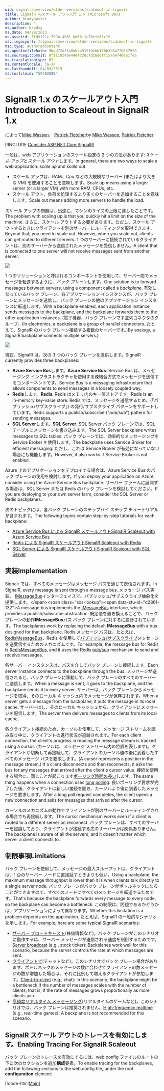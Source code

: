 ```yaml
---
uid: signalr/overview/older-versions/scaleout-in-signalr
title: SignalR のスケール アウト入門 1.x |Microsoft Docs
author: bradygaster
description: ''
ms.author: bradyg
ms.date: 04/29/2013
ms.assetid: 3fd9f11c-799b-4001-bd60-1e70cfc61c19
msc.legacyurl: /signalr/overview/older-versions/scaleout-in-signalr
msc.type: authoredcontent
ms.openlocfilehash: 9bad72d31a0ebc491910ebb128b3b3a7fb537958
ms.sourcegitcommit: 0f1119340e4464720cfd16d0ff15764746ea1fea
ms.translationtype: MT
ms.contentlocale: ja-JP
ms.lasthandoff: 04/09/2019
ms.locfileid: "59402688"
---
```

# <a name="introduction-to-scaleout-in-signalr-1x"></a><span data-ttu-id="d286f-102">SignalR 1.x のスケールアウト入門</span><span class="sxs-lookup"><span data-stu-id="d286f-102">Introduction to Scaleout in SignalR 1.x</span></span>

<span data-ttu-id="d286f-103">によって[Mike Wasson](https://github.com/MikeWasson)、 [Patrick Fletcher](https://github.com/pfletcher)</span><span class="sxs-lookup"><span data-stu-id="d286f-103">by [Mike Wasson](https://github.com/MikeWasson), [Patrick Fletcher](https://github.com/pfletcher)</span></span>

[!INCLUDE [Consider ASP.NET Core SignalR](~/includes/signalr/signalr-version-disambiguation.md)]

<span data-ttu-id="d286f-104">一般は、web アプリケーションのスケール設定の 2 つの方法があります:*スケール アップ*と*スケール アウト*します。</span><span class="sxs-lookup"><span data-stu-id="d286f-104">In general, there are two ways to scale a web application: *scale up* and *scale out*.</span></span>

- <span data-ttu-id="d286f-105">スケール アップは、RAM、Cpu などの大規模なサーバー (またはより大きな VM) を使用することを意味します。</span><span class="sxs-lookup"><span data-stu-id="d286f-105">Scale up means using a larger server (or a larger VM) with more RAM, CPUs, etc.</span></span>
- <span data-ttu-id="d286f-106">スケール アウト、負荷を処理するより多くのサーバーを追加することを意味します。</span><span class="sxs-lookup"><span data-stu-id="d286f-106">Scale out means adding more servers to handle the load.</span></span>

<span data-ttu-id="d286f-107">スケール アップの問題は、迅速に、マシンのサイズの上限に達したことです。</span><span class="sxs-lookup"><span data-stu-id="d286f-107">The problem with scaling up is that you quickly hit a limit on the size of the machine.</span></span> <span data-ttu-id="d286f-108">さらに、スケール アウトする必要があります。ただし、スケール アウトするときにクライアントを別のサーバーにルーティングを取得できます。</span><span class="sxs-lookup"><span data-stu-id="d286f-108">Beyond that, you need to scale out. However, when you scale out, clients can get routed to different servers.</span></span> <span data-ttu-id="d286f-109">1 つのサーバーに接続されているクライアントは、別のサーバーから送信されたメッセージを受信しません。</span><span class="sxs-lookup"><span data-stu-id="d286f-109">A client that is connected to one server will not receive messages sent from another server.</span></span>

![](scaleout-in-signalr/_static/image1.png)

<span data-ttu-id="d286f-110">1 つのソリューションと呼ばれるコンポーネントを使用して、サーバー間でメッセージを転送するように、*バック プレーン*します。</span><span class="sxs-lookup"><span data-stu-id="d286f-110">One solution is to forward messages between servers, using a component called a *backplane*.</span></span> <span data-ttu-id="d286f-111">有効になっているバック プレーン、各アプリケーション インスタンスが、バック プレーンにメッセージを送信し、バック プレーンの他のアプリケーション インスタンスに転送します。</span><span class="sxs-lookup"><span data-stu-id="d286f-111">With a backplane enabled, each application instance sends messages to the backplane, and the backplane forwards them to the other application instances.</span></span> <span data-ttu-id="d286f-112">(電子機器、バック プレーンです並列コネクタのグループ。</span><span class="sxs-lookup"><span data-stu-id="d286f-112">(In electronics, a backplane is a group of parallel connectors.</span></span> <span data-ttu-id="d286f-113">たとえて、SignalR のバック プレーン接続する複数のサーバーです。)</span><span class="sxs-lookup"><span data-stu-id="d286f-113">By analogy, a SignalR backplane connects multiple servers.)</span></span>

![](scaleout-in-signalr/_static/image2.png)

<span data-ttu-id="d286f-114">現在、SignalR は、次の 3 つのバック プレーンを提供します。</span><span class="sxs-lookup"><span data-stu-id="d286f-114">SignalR currently provides three backplanes:</span></span>

- <span data-ttu-id="d286f-115">**Azure Service Bus**します。</span><span class="sxs-lookup"><span data-stu-id="d286f-115">**Azure Service Bus**.</span></span> <span data-ttu-id="d286f-116">Service Bus は、メッセージング インフラストラクチャを使用する疎結合方式でメッセージを送信するコンポーネントです。</span><span class="sxs-lookup"><span data-stu-id="d286f-116">Service Bus is a messaging infrastructure that allows components to send messages in a loosely coupled way.</span></span>
- <span data-ttu-id="d286f-117">**Redis**します。</span><span class="sxs-lookup"><span data-stu-id="d286f-117">**Redis**.</span></span> <span data-ttu-id="d286f-118">Redis はメモリ内のキー値ストアです。</span><span class="sxs-lookup"><span data-stu-id="d286f-118">Redis is an in-memory key-value store.</span></span> <span data-ttu-id="d286f-119">Redis では、メッセージを送信するため、(「パブリッシュ/サブスクライブ」) の発行/サブスクライブ パターンをサポートしています。</span><span class="sxs-lookup"><span data-stu-id="d286f-119">Redis supports a publish/subscribe ("pub/sub") pattern for sending messages.</span></span>
- <span data-ttu-id="d286f-120">**SQL Server**します。</span><span class="sxs-lookup"><span data-stu-id="d286f-120">**SQL Server**.</span></span> <span data-ttu-id="d286f-121">SQL Server バック プレーンでは、SQL テーブルにメッセージを書き込みます。</span><span class="sxs-lookup"><span data-stu-id="d286f-121">The SQL Server backplane writes messages to SQL tables.</span></span> <span data-ttu-id="d286f-122">バック プレーンでは、効率的なメッセージングを Service Broker を使用します。</span><span class="sxs-lookup"><span data-stu-id="d286f-122">The backplane uses Service Broker for efficient messaging.</span></span> <span data-ttu-id="d286f-123">ただし、これは Service Broker が有効になっていない場合にも機能します。</span><span class="sxs-lookup"><span data-stu-id="d286f-123">However, it also works if Service Broker is not enabled.</span></span>

<span data-ttu-id="d286f-124">Azure 上のアプリケーションをデプロイする場合は、Azure Service Bus のバック プレーンの使用を検討します。</span><span class="sxs-lookup"><span data-stu-id="d286f-124">If you deploy your application on Azure, consider using the Azure Service Bus backplane.</span></span> <span data-ttu-id="d286f-125">サーバー ファームに展開する場合は、SQL Server または Redis のバック プレーンを検討してください。</span><span class="sxs-lookup"><span data-stu-id="d286f-125">If you are deploying to your own server farm, consider the SQL Server or Redis backplanes.</span></span>

<span data-ttu-id="d286f-126">次のトピックには、各バック プレーンのステップバイ ステップ チュートリアルが含まれます。</span><span class="sxs-lookup"><span data-stu-id="d286f-126">The following topics contain step-by-step tutorials for each backplane:</span></span>

- [<span data-ttu-id="d286f-127">Azure Service Bus による SignalR スケールアウト</span><span class="sxs-lookup"><span data-stu-id="d286f-127">SignalR Scaleout with Azure Service Bus</span></span>](scaleout-with-windows-azure-service-bus.md)
- [<span data-ttu-id="d286f-128">Redis による SignalR スケールアウト</span><span class="sxs-lookup"><span data-stu-id="d286f-128">SignalR Scaleout with Redis</span></span>](scaleout-with-redis.md)
- [<span data-ttu-id="d286f-129">SQL Server による SignalR スケールアウト</span><span class="sxs-lookup"><span data-stu-id="d286f-129">SignalR Scaleout with SQL Server</span></span>](scaleout-with-sql-server.md)

## <a name="implementation"></a><span data-ttu-id="d286f-130">実装</span><span class="sxs-lookup"><span data-stu-id="d286f-130">Implementation</span></span>

<span data-ttu-id="d286f-131">Signalr では、すべてのメッセージはメッセージ バスを通じて送信されます。</span><span class="sxs-lookup"><span data-stu-id="d286f-131">In SignalR, every message is sent through a message bus.</span></span> <span data-ttu-id="d286f-132">メッセージ バス実装、 [IMessageBus](https://msdn.microsoft.com/library/microsoft.aspnet.signalr.messaging.imessagebus(v=vs.100).aspx)インターフェイスで、パブリッシュ/サブスクライブ抽象化を提供します。</span><span class="sxs-lookup"><span data-stu-id="d286f-132">A message bus implements the [IMessageBus](https://msdn.microsoft.com/library/microsoft.aspnet.signalr.messaging.imessagebus(v=vs.100).aspx) interface, which provides a publish/subscribe abstraction.</span></span> <span data-ttu-id="d286f-133">既定値を置き換えることで、バック プレーンの動作**IMessageBus**バス バック プレーンに対するに設計されています。</span><span class="sxs-lookup"><span data-stu-id="d286f-133">The backplanes work by replacing the default **IMessageBus** with a bus designed for that backplane.</span></span> <span data-ttu-id="d286f-134">Redis メッセージ バスは、たとえば、 [RedisMessageBus](https://msdn.microsoft.com/library/microsoft.aspnet.signalr.redis.redismessagebus(v=vs.100).aspx)、Redis を使用して[パブリッシュ/サブスクライブ](http://redis.io/topics/pubsub)メッセージを送受信するためのメカニズムです。</span><span class="sxs-lookup"><span data-stu-id="d286f-134">For example, the message bus for Redis is [RedisMessageBus](https://msdn.microsoft.com/library/microsoft.aspnet.signalr.redis.redismessagebus(v=vs.100).aspx), and it uses the Redis [pub/sub](http://redis.io/topics/pubsub) mechanism to send and receive messages.</span></span>

<span data-ttu-id="d286f-135">各サーバー インスタンスは、バスを介してバック プレーンに接続します。</span><span class="sxs-lookup"><span data-stu-id="d286f-135">Each server instance connects to the backplane through the bus.</span></span> <span data-ttu-id="d286f-136">メッセージが送信されると、バック プレーンに移動して、バック プレーンのすべてのサーバーに送信します。</span><span class="sxs-lookup"><span data-stu-id="d286f-136">When a message is sent, it goes to the backplane, and the backplane sends it to every server.</span></span> <span data-ttu-id="d286f-137">サーバーは、バック プレーンからメッセージを取得、そのローカル キャッシュ内でメッセージが保存されます。</span><span class="sxs-lookup"><span data-stu-id="d286f-137">When a server gets a message from the backplane, it puts the message in its local cache.</span></span> <span data-ttu-id="d286f-138">サーバーはし、そのローカル キャッシュから、クライアントにメッセージを配信します。</span><span class="sxs-lookup"><span data-stu-id="d286f-138">The server then delivers messages to clients from its local cache.</span></span>

<span data-ttu-id="d286f-139">各クライアント接続のため、カーソルを使用して、メッセージ ストリームを読み取り中に、クライアントの進行状況が追跡されます。</span><span class="sxs-lookup"><span data-stu-id="d286f-139">For each client connection, the client's progress in reading the message stream is tracked using a cursor.</span></span> <span data-ttu-id="d286f-140">(カーソルは、メッセージ ストリーム内の位置を表します)。クライアントが切断して再接続して、クライアントのカーソル値の後に到着したすべてのメッセージ バスを要求します。</span><span class="sxs-lookup"><span data-stu-id="d286f-140">(A cursor represents a position in the message stream.) If a client disconnects and then reconnects, it asks the bus for any messages that arrived after the client's cursor value.</span></span> <span data-ttu-id="d286f-141">接続を使用する場合に、同じことが起こります[ポーリング時間の長い](../getting-started/introduction-to-signalr.md#transports)します。</span><span class="sxs-lookup"><span data-stu-id="d286f-141">The same thing happens when a connection uses [long polling](../getting-started/introduction-to-signalr.md#transports).</span></span> <span data-ttu-id="d286f-142">長いポーリング要求が完了した後、クライアントは新しい接続を開き、カーソルより後に到着したメッセージを要求します。</span><span class="sxs-lookup"><span data-stu-id="d286f-142">After a long poll request completes, the client opens a new connection and asks for messages that arrived after the cursor.</span></span>

<span data-ttu-id="d286f-143">カーソルのメカニズムの動作でクライアントが別のサーバーにルーティングされる場合でも再接続します。</span><span class="sxs-lookup"><span data-stu-id="d286f-143">The cursor mechanism works even if a client is routed to a different server on reconnect.</span></span> <span data-ttu-id="d286f-144">バック プレーンは、すべてのサーバーを認識しており、クライアントが接続する先のサーバーかは関係ありません。</span><span class="sxs-lookup"><span data-stu-id="d286f-144">The backplane is aware of all the servers, and it doesn't matter which server a client connects to.</span></span>

## <a name="limitations"></a><span data-ttu-id="d286f-145">制限事項</span><span class="sxs-lookup"><span data-stu-id="d286f-145">Limitations</span></span>

<span data-ttu-id="d286f-146">バック プレーンを使用して、メッセージの最大スループットは、クライアントは、1 台のサーバー ノードに直接話すときよりも低い。</span><span class="sxs-lookup"><span data-stu-id="d286f-146">Using a backplane, the maximum message throughput is lower than it is when clients talk directly to a single server node.</span></span> <span data-ttu-id="d286f-147">バック プレーンがバック プレーンがボトルネックになることができますので、すべてのノードにすべてのメッセージを転送するためです。</span><span class="sxs-lookup"><span data-stu-id="d286f-147">That's because the backplane forwards every message to every node, so the backplane can become a bottleneck.</span></span> <span data-ttu-id="d286f-148">この制限は、問題であるかどうかは、アプリケーションによって異なります。</span><span class="sxs-lookup"><span data-stu-id="d286f-148">Whether this limitation is a problem depends on the application.</span></span> <span data-ttu-id="d286f-149">たとえば、SignalR の一般的なシナリオを示します。</span><span class="sxs-lookup"><span data-stu-id="d286f-149">For example, here are some typical SignalR scenarios:</span></span>

- <span data-ttu-id="d286f-150">[サーバー ブロードキャスト](tutorial-server-broadcast-with-aspnet-signalr.md)(株価情報など)。バック プレーンがこのシナリオに動作するは、サーバー メッセージが送信される速度を制御するためです。</span><span class="sxs-lookup"><span data-stu-id="d286f-150">[Server broadcast](tutorial-server-broadcast-with-aspnet-signalr.md) (e.g., stock ticker): Backplanes work well for this scenario, because the server controls the rate at which messages are sent.</span></span>
- <span data-ttu-id="d286f-151">[クライアントで](tutorial-getting-started-with-signalr.md)(チャットなど)。このシナリオでバック プレーン場合があります、ボトルネックのメッセージの数に合わせてクライアントの数メッセージの数が増加した場合は、それに比例して増えるクライアントが参加します。</span><span class="sxs-lookup"><span data-stu-id="d286f-151">[Client-to-client](tutorial-getting-started-with-signalr.md) (e.g., chat): In this scenario, the backplane might be a bottleneck if the number of messages scales with the number of clients; that is, if the rate of messages grows proportionally as more clients join.</span></span>
- <span data-ttu-id="d286f-152">[高頻度リアルタイム メッセージング](tutorial-high-frequency-realtime-with-signalr.md)(リアルタイムのゲームなど)。このシナリオでは、バック プレーンは推奨されません。</span><span class="sxs-lookup"><span data-stu-id="d286f-152">[High-frequency realtime](tutorial-high-frequency-realtime-with-signalr.md) (e.g., real-time games): A backplane is not recommended for this scenario.</span></span>

## <a name="enabling-tracing-for-signalr-scaleout"></a><span data-ttu-id="d286f-153">SignalR スケール アウトのトレースを有効にします。</span><span class="sxs-lookup"><span data-stu-id="d286f-153">Enabling Tracing For SignalR Scaleout</span></span>

<span data-ttu-id="d286f-154">バック プレーンのトレースを有効にするには、web.config ファイルのルートの下に次のセクションを追加**構成**要素。</span><span class="sxs-lookup"><span data-stu-id="d286f-154">To enable tracing for the backplanes, add the following sections to the web.config file, under the root **configuration** element:</span></span>

[!code-html[Main](scaleout-in-signalr/samples/sample1.html)]
